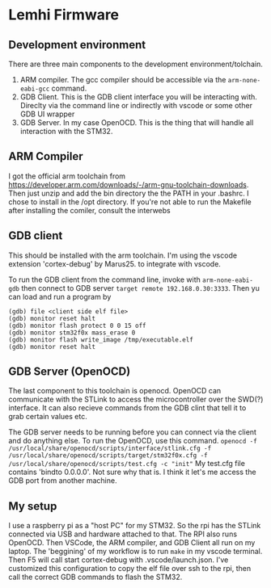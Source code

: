 # Lemhi Firmware
## Development environment
There are three main components to the development environment/tolchain. 
1. ARM compiler. The gcc compiler should be accessible via the `arm-none-eabi-gcc` command.
2. GDB Client. This is the GDB client interface you will be interacting with. Direclty via the command line or indirectly with vscode or some other GDB UI wrapper
3. GDB Server. In my case OpenOCD. This is the thing that will handle all interaction with the STM32.

## ARM Compiler
I got the official arm toolchain from https://developer.arm.com/downloads/-/arm-gnu-toolchain-downloads. Then just unzip and add the bin directory the the PATH in your .bashrc. I chose to install in the /opt directory. If you're not able to run the Makefile after installing the comiler, consult the interwebs

## GDB client
This should be installed with the arm toolchain. I'm using the vscode extension 'cortex-debug' by Marus25. to integrate with vscode.

To run the GDB client from the command line, invoke with `arm-none-eabi-gdb` then connect to GDB server `target remote 192.168.0.30:3333`. Then yu can load and run a program by
```
(gdb) file <client side elf file>
(gdb) monitor reset halt
(gdb) monitor flash protect 0 0 15 off
(gdb) monitor stm32f0x mass_erase 0
(gdb) monitor flash write_image /tmp/executable.elf
(gdb) monitor reset halt
```

## GDB Server (OpenOCD)
The last component to this toolchain is openocd. OpenOCD can communicate with the STLink to access the microcontroller over the SWD(?) interface. It can also recieve commands from the GDB clint that tell it to grab certain values etc.

The GDB server needs to be running before you can connect via the client and do anything else. To run the OpenOCD, use this command. `openocd -f /usr/local/share/openocd/scripts/interface/stlink.cfg -f /usr/local/share/openocd/scripts/target/stm32f0x.cfg -f /usr/local/share/openocd/scripts/test.cfg -c "init"` My test.cfg file contains 'bindto 0.0.0.0'. Not sure why that is. I think it let's me access the GDB port from another machine. 

## My setup
I use a raspberry pi as a "host PC" for my STM32. So the rpi has the STLink connected via USB and hardware attached to that. The RPI also runs OpenOCD. Then VSCode, the ARM compiler, and GDB Client all run on my laptop. 
The 'beggining' of my workflow is to run `make` in my vscode terminal. Then F5 will call start cortex-debug with .vscode/launch.json. I've customized this configuration to copy the elf file over ssh to the rpi, then call the correct GDB commands to flash the STM32. 